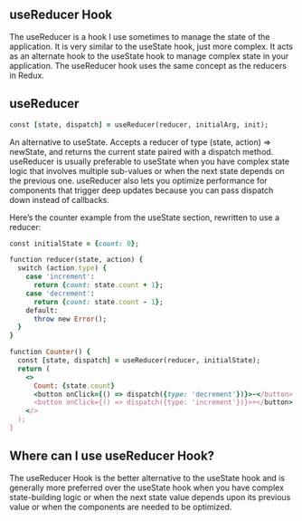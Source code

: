 ## useReducer Hook

The useReducer is a hook I use sometimes to manage the state of the application. It is very similar to the useState hook, just more complex.
It acts as an alternate hook to the useState hook to manage complex state in your application. The useReducer hook uses the same concept as the
reducers in Redux.

## useReducer
```ruby
const [state, dispatch] = useReducer(reducer, initialArg, init);

```

An alternative to useState. Accepts a reducer of type (state, action) => newState, and returns the current state paired with a dispatch method.
useReducer is usually preferable to useState when you have complex state logic that involves multiple sub-values or when the next state depends on the 
previous one. useReducer also lets you optimize performance for components that trigger deep updates because you can pass dispatch down instead of callbacks.

Here’s the counter example from the useState section, rewritten to use a reducer:
```ruby
const initialState = {count: 0};

function reducer(state, action) {
  switch (action.type) {
    case 'increment':
      return {count: state.count + 1};
    case 'decrement':
      return {count: state.count - 1};
    default:
      throw new Error();
  }
}

function Counter() {
  const [state, dispatch] = useReducer(reducer, initialState);
  return (
    <>
      Count: {state.count}
      <button onClick={() => dispatch({type: 'decrement'})}>-</button>
      <button onClick={() => dispatch({type: 'increment'})}>+</button>
    </>
  );
}
```
## Where can I use useReducer Hook?
The useReducer Hook is the better alternative to the useState hook and is generally more preferred over the useState hook when you have complex state-building
logic or when the next state value depends upon its previous value or when the components are needed to be optimized.

